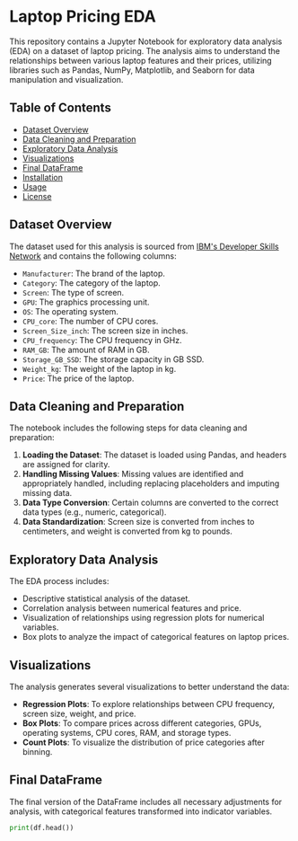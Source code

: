 # Laptop Pricing EDA

This repository contains a Jupyter Notebook for exploratory data analysis (EDA) on a dataset of laptop pricing. The analysis aims to understand the relationships between various laptop features and their prices, utilizing libraries such as Pandas, NumPy, Matplotlib, and Seaborn for data manipulation and visualization.

## Table of Contents
- [Dataset Overview](#dataset-overview)
- [Data Cleaning and Preparation](#data-cleaning-and-preparation)
- [Exploratory Data Analysis](#exploratory-data-analysis)
- [Visualizations](#visualizations)
- [Final DataFrame](#final-dataframe)
- [Installation](#installation)
- [Usage](#usage)
- [License](#license)

## Dataset Overview

The dataset used for this analysis is sourced from [IBM's Developer Skills Network](https://cf-courses-data.s3.us.cloud-object-storage.appdomain.cloud/IBMDeveloperSkillsNetwork-DA0101EN-Coursera/laptop_pricing_dataset_base.csv) and contains the following columns:

- `Manufacturer`: The brand of the laptop.
- `Category`: The category of the laptop.
- `Screen`: The type of screen.
- `GPU`: The graphics processing unit.
- `OS`: The operating system.
- `CPU_core`: The number of CPU cores.
- `Screen_Size_inch`: The screen size in inches.
- `CPU_frequency`: The CPU frequency in GHz.
- `RAM_GB`: The amount of RAM in GB.
- `Storage_GB_SSD`: The storage capacity in GB SSD.
- `Weight_kg`: The weight of the laptop in kg.
- `Price`: The price of the laptop.

## Data Cleaning and Preparation

The notebook includes the following steps for data cleaning and preparation:

1. **Loading the Dataset**: The dataset is loaded using Pandas, and headers are assigned for clarity.
2. **Handling Missing Values**: Missing values are identified and appropriately handled, including replacing placeholders and imputing missing data.
3. **Data Type Conversion**: Certain columns are converted to the correct data types (e.g., numeric, categorical).
4. **Data Standardization**: Screen size is converted from inches to centimeters, and weight is converted from kg to pounds.

## Exploratory Data Analysis

The EDA process includes:

- Descriptive statistical analysis of the dataset.
- Correlation analysis between numerical features and price.
- Visualization of relationships using regression plots for numerical variables.
- Box plots to analyze the impact of categorical features on laptop prices.

## Visualizations

The analysis generates several visualizations to better understand the data:

- **Regression Plots**: To explore relationships between CPU frequency, screen size, weight, and price.
- **Box Plots**: To compare prices across different categories, GPUs, operating systems, CPU cores, RAM, and storage types.
- **Count Plots**: To visualize the distribution of price categories after binning.

## Final DataFrame

The final version of the DataFrame includes all necessary adjustments for analysis, with categorical features transformed into indicator variables.

```python
print(df.head())
